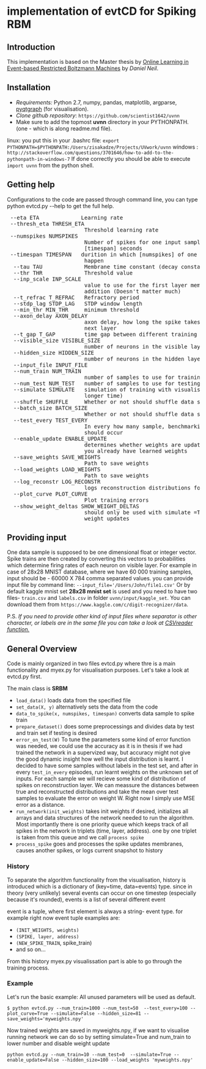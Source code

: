 # implementation of evtCD for Spiking RBM

## Introduction
This implementation is based on the Master thesis by [Online Learning in Event-based Restricted Boltzmann Machines](http://dannyneil.com/attach/dneil_thesis.pdf) by _Daniel Neil_.

## Installation

* _Requirements:_ Python 2.7, numpy, pandas, matplotlib, argparse, [pyqtgraph](http://www.pyqtgraph.org) (for visualisation).
* _Clone github repository_: `https://github.com/scientist1642/uvnn`
* Make sure to add the topmost __uvnn__  directory in your PYTHONPATH. (one - which is along readme.md file). 

 linux: you put this in your .bashrc file: `export PYTHONPATH=$PYTHONPATH:/Users/zisakadze/Projects/UVwork/uvnn`
windows : `http://stackoverflow.com/questions/3701646/how-to-add-to-the-pythonpath-in-windows-7`
If done correctly you should be able to execute `import uvnn` from the python shell.

## Getting help
Configurations to the code are passed through command line, you can type python evtcd.py --help to get the full help.
<pre>
 --eta ETA             Learning rate
 --thresh_eta THRESH_ETA
                        Threshold learning rate
 --numspikes NUMSPIKES
                        Number of spikes for one input sample during
                        [timespan] seconds
 --timespan TIMESPAN   durition in which [numspikes] of one sample digit
                        happen
  --tau TAU             Membrane time constant (decay constant)
  --thr THR             Threshold value
  --inp_scale INP_SCALE
                        value to use for the first layer membrane potential
                        addition (Doesn't matter much)
  --t_refrac T_REFRAC   Refractory period
  --stdp_lag STDP_LAG   STDP window length
  --min_thr MIN_THR     minimum threshold
  --axon_delay AXON_DELAY
                        axon delay, how long the spike takes to travel to the
                        next layer
  --t_gap T_GAP         time gap between different training samples
  --visible_size VISIBLE_SIZE
                        number of neurons in the visible layer
  --hidden_size HIDDEN_SIZE
                        number of neurons in the hidden layer
  --input_file INPUT_FILE
  --num_train NUM_TRAIN
                        number of samples to use for training
  --num_test NUM_TEST   number of samples to use for testing
  --simulate SIMULATE   simulation of training with visualisation (takes
                        longer time)
  --shuffle SHUFFLE     Whether or not should shuffle data set before training
  --batch_size BATCH_SIZE
                        Whether or not should shuffle data set before training
  --test_every TEST_EVERY
                        In every how many sample, benchmarking on test set
                        should occur
  --enable_update ENABLE_UPDATE
                        determines whether weights are updated, useful when
                        you already have learned weights
  --save_weights SAVE_WEIGHTS
                        Path to save weights
  --load_weights LOAD_WEIGHTS
                        Path to save weights
  --log_reconstr LOG_RECONSTR
                        logs reconstruction distributions for each sample
  --plot_curve PLOT_CURVE
                        Plot training errors
  --show_weight_deltas SHOW_WEIGHT_DELTAS
                        should only be used with simulate =True, visualizes
                        weight updates
</pre>

## Providing input
One data sample is supposed to be one dimensional float or integer vector. Spike trains are then created by converting this vectors to probabilities which determine firing rates of each neuron on visible layer. For example in case of 28x28 MNIST database, where we have 60 000 training samples, input should be - 60000 X 784 comma separated values. you can provide input file by command line: `--input_file='/Users/John/file1.csv'` Or by default kaggle mnist set **28x28 mnist set** is used and you need to have two files- `train.csv` and `labels.csv` in folder `uvnn/input/kaggle_set`. You can download them from `https://www.kaggle.com/c/digit-recognizer/data`.

P.S. _If you need to provide other kind of input files where separator is other character, or labels are in the same file you can take a look at [CSVreader function.](https://github.com/scientist1642/uvnn/blob/master/uvnn/utils/readers.py)_

## General Overview

Code is mainly organized in two files evtcd.py where thre is a main functionality and myex.py for visualisation purposes. Let's take a look at evtcd.py first.

The main class is __SRBM__

* `load_data()` loads data from the specified file
* `set_data(X, y)` alternatively sets the data from the code
* `data_to_spike(x, numspikes, timespan)` converts data sample to spike train
* `prepare_dataset()` does some preprocessings and divides data by test and train set if testing is desired
* `error_on_test(W)` To tune the parameters some kind of error function was needed, we could use the accuracy as it is in thesis if we had trained the network in a supervized way, but accuracy might not give the good dynamic insight how well the input distribution is learnt. I decided to have some samples without labels in the test set, and after in every `test_in_every` episodes, run learnt weights on the unknown set of inputs. For each sample we will recieve some kind of distribution of spikes on reconstruction layer. We can meassure the distances between true and reconstructed distributions and take the mean over test samples to evaluate the error on weight W. Right now I simply use MSE error as a distance.
* `run_network(init_weights)` takes init weights if desired, initializes all arrays and data structures of the network needed to run the algorithm. Most importantly there is one priority queue which keeps track of all spikes in the network in triplets (time, layer, address). one by one triplet is taken from this queue and we call `process spike`
* `process_spike` goes and processes the spike updates membranes, causes another spikes, or logs current snapshot to history

### History
To separate the algorithm functionality from the visualisation, history is introduced which is a dictionary of (key=time, data=events) type. since in theory (very unlikely) several events can occur on one timestep (especially because it's rounded), events is a list of several different event

event is a tuple, where first element is always a string- event type. for example right now event tuple examples are:

* `(INIT_WEIGHTS, weights)` 
* `(SPIKE, layer, address)`
* `(NEW_SPIKE_TRAIN`, spike_train) 
*  and so on...

From this history myex.py visualissation part is able to go through the training process.

### Example 
Let's run the basic example: All unused parameters will be used as default. 

`$ python evtcd.py --num_train=1000 --num_test=50 
--test_every=100 --plot_curve=True --simulate=False --hidden_size=81 --save_weights='myweights.npy' `

Now trained weights are saved in myweights.npy, if we want to visualise running network we can do so by setting simulate=True and num_train to lower number and disable weight update

`python evtcd.py --num_train=10 --num_test=0  --simulate=True --enable_update=False --hidden_size=100 --load_weights 'myweights.npy'`

 



